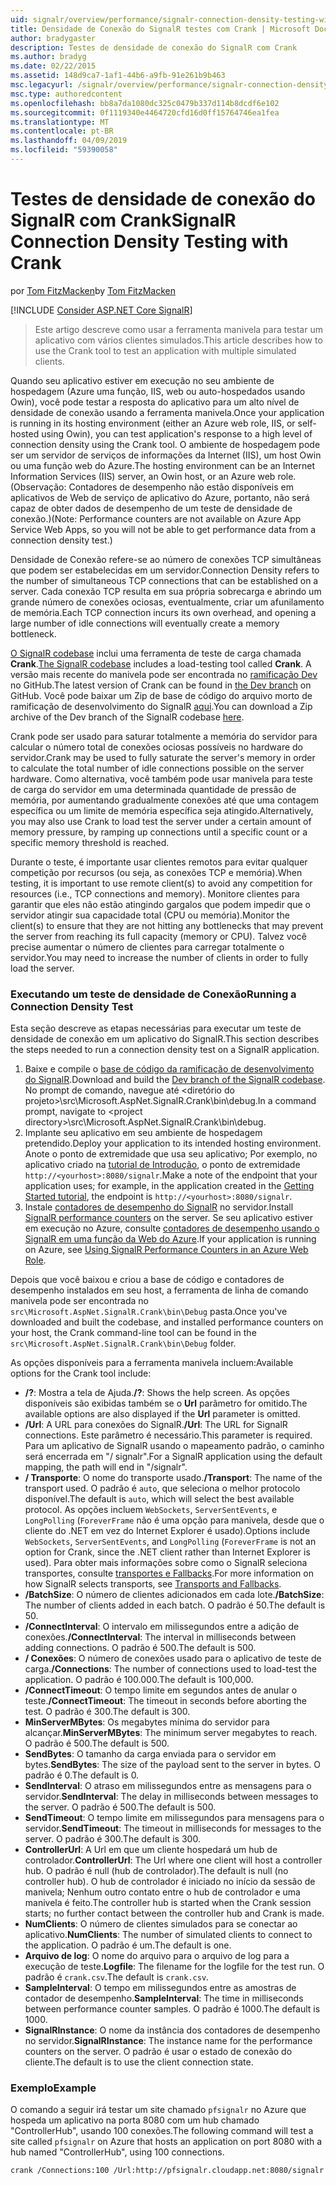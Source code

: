 ```yaml
---
uid: signalr/overview/performance/signalr-connection-density-testing-with-crank
title: Densidade de Conexão do SignalR testes com Crank | Microsoft Docs
author: bradygaster
description: Testes de densidade de conexão do SignalR com Crank
ms.author: bradyg
ms.date: 02/22/2015
ms.assetid: 148d9ca7-1af1-44b6-a9fb-91e261b9b463
msc.legacyurl: /signalr/overview/performance/signalr-connection-density-testing-with-crank
msc.type: authoredcontent
ms.openlocfilehash: bb8a7da1080dc325c0479b337d114b8dcdf6e102
ms.sourcegitcommit: 0f1119340e4464720cfd16d0ff15764746ea1fea
ms.translationtype: MT
ms.contentlocale: pt-BR
ms.lasthandoff: 04/09/2019
ms.locfileid: "59390058"
---
```

# <a name="signalr-connection-density-testing-with-crank"></a><span data-ttu-id="ae5b3-103">Testes de densidade de conexão do SignalR com Crank</span><span class="sxs-lookup"><span data-stu-id="ae5b3-103">SignalR Connection Density Testing with Crank</span></span>

<span data-ttu-id="ae5b3-104">por [Tom FitzMacken](https://github.com/tfitzmac)</span><span class="sxs-lookup"><span data-stu-id="ae5b3-104">by [Tom FitzMacken](https://github.com/tfitzmac)</span></span>

[!INCLUDE [Consider ASP.NET Core SignalR](~/includes/signalr/signalr-version-disambiguation.md)]

> <span data-ttu-id="ae5b3-105">Este artigo descreve como usar a ferramenta manivela para testar um aplicativo com vários clientes simulados.</span><span class="sxs-lookup"><span data-stu-id="ae5b3-105">This article describes how to use the Crank tool to test an application with multiple simulated clients.</span></span>


<span data-ttu-id="ae5b3-106">Quando seu aplicativo estiver em execução no seu ambiente de hospedagem (Azure uma função, IIS, web ou auto-hospedados usando Owin), você pode testar a resposta do aplicativo para um alto nível de densidade de conexão usando a ferramenta manivela.</span><span class="sxs-lookup"><span data-stu-id="ae5b3-106">Once your application is running in its hosting environment (either an Azure web role, IIS, or self-hosted using Owin), you can test application's response to a high level of connection density using the Crank tool.</span></span> <span data-ttu-id="ae5b3-107">O ambiente de hospedagem pode ser um servidor de serviços de informações da Internet (IIS), um host Owin ou uma função web do Azure.</span><span class="sxs-lookup"><span data-stu-id="ae5b3-107">The hosting environment can be an Internet Information Services (IIS) server, an Owin host, or an Azure web role.</span></span> <span data-ttu-id="ae5b3-108">(Observação: Contadores de desempenho não estão disponíveis em aplicativos de Web de serviço de aplicativo do Azure, portanto, não será capaz de obter dados de desempenho de um teste de densidade de conexão.)</span><span class="sxs-lookup"><span data-stu-id="ae5b3-108">(Note: Performance counters are not available on Azure App Service Web Apps, so you will not be able to get performance data from a connection density test.)</span></span>

<span data-ttu-id="ae5b3-109">Densidade de Conexão refere-se ao número de conexões TCP simultâneas que podem ser estabelecidas em um servidor.</span><span class="sxs-lookup"><span data-stu-id="ae5b3-109">Connection Density refers to the number of simultaneous TCP connections that can be established on a server.</span></span> <span data-ttu-id="ae5b3-110">Cada conexão TCP resulta em sua própria sobrecarga e abrindo um grande número de conexões ociosas, eventualmente, criar um afunilamento de memória.</span><span class="sxs-lookup"><span data-stu-id="ae5b3-110">Each TCP connection incurs its own overhead, and opening a large number of idle connections will eventually create a memory bottleneck.</span></span>

<span data-ttu-id="ae5b3-111">[O SignalR codebase](https://github.com/signalr/signalr) inclui uma ferramenta de teste de carga chamada **Crank**.</span><span class="sxs-lookup"><span data-stu-id="ae5b3-111">[The SignalR codebase](https://github.com/signalr/signalr) includes a load-testing tool called **Crank**.</span></span> <span data-ttu-id="ae5b3-112">A versão mais recente do manivela pode ser encontrada no [ramificação Dev](https://github.com/SignalR/signalr/tree/dev) no GitHub.</span><span class="sxs-lookup"><span data-stu-id="ae5b3-112">The latest version of Crank can be found in [the Dev branch](https://github.com/SignalR/signalr/tree/dev) on GitHub.</span></span> <span data-ttu-id="ae5b3-113">Você pode baixar um Zip de base de código do arquivo morto de ramificação de desenvolvimento do SignalR [aqui](https://github.com/SignalR/SignalR/archive/dev.zip).</span><span class="sxs-lookup"><span data-stu-id="ae5b3-113">You can download a Zip archive of the Dev branch of the SignalR codebase [here](https://github.com/SignalR/SignalR/archive/dev.zip).</span></span>

<span data-ttu-id="ae5b3-114">Crank pode ser usado para saturar totalmente a memória do servidor para calcular o número total de conexões ociosas possíveis no hardware do servidor.</span><span class="sxs-lookup"><span data-stu-id="ae5b3-114">Crank may be used to fully saturate the server's memory in order to calculate the total number of idle connections possible on the server hardware.</span></span> <span data-ttu-id="ae5b3-115">Como alternativa, você também pode usar manivela para teste de carga do servidor em uma determinada quantidade de pressão de memória, por aumentando gradualmente conexões até que uma contagem específica ou um limite de memória específica seja atingido.</span><span class="sxs-lookup"><span data-stu-id="ae5b3-115">Alternatively, you may also use Crank to load test the server under a certain amount of memory pressure, by ramping up connections until a specific count or a specific memory threshold is reached.</span></span>

<span data-ttu-id="ae5b3-116">Durante o teste, é importante usar clientes remotos para evitar qualquer competição por recursos (ou seja, as conexões TCP e memória).</span><span class="sxs-lookup"><span data-stu-id="ae5b3-116">When testing, it is important to use remote client(s) to avoid any competition for resources (i.e., TCP connections and memory).</span></span> <span data-ttu-id="ae5b3-117">Monitore clientes para garantir que eles não estão atingindo gargalos que podem impedir que o servidor atingir sua capacidade total (CPU ou memória).</span><span class="sxs-lookup"><span data-stu-id="ae5b3-117">Monitor the client(s) to ensure that they are not hitting any bottlenecks that may prevent the server from reaching its full capacity (memory or CPU).</span></span> <span data-ttu-id="ae5b3-118">Talvez você precise aumentar o número de clientes para carregar totalmente o servidor.</span><span class="sxs-lookup"><span data-stu-id="ae5b3-118">You may need to increase the number of clients in order to fully load the server.</span></span>

### <a name="running-a-connection-density-test"></a><span data-ttu-id="ae5b3-119">Executando um teste de densidade de Conexão</span><span class="sxs-lookup"><span data-stu-id="ae5b3-119">Running a Connection Density Test</span></span>

<span data-ttu-id="ae5b3-120">Esta seção descreve as etapas necessárias para executar um teste de densidade de conexão em um aplicativo do SignalR.</span><span class="sxs-lookup"><span data-stu-id="ae5b3-120">This section describes the steps needed to run a connection density test on a SignalR application.</span></span>

1. <span data-ttu-id="ae5b3-121">Baixe e compile o [base de código da ramificação de desenvolvimento do SignalR](https://github.com/SignalR/SignalR/archive/dev.zip).</span><span class="sxs-lookup"><span data-stu-id="ae5b3-121">Download and build the [Dev branch of the SignalR codebase](https://github.com/SignalR/SignalR/archive/dev.zip).</span></span> <span data-ttu-id="ae5b3-122">No prompt de comando, navegue até &lt;diretório do projeto&gt;\src\Microsoft.AspNet.SignalR.Crank\bin\debug.</span><span class="sxs-lookup"><span data-stu-id="ae5b3-122">In a command prompt, navigate to &lt;project directory&gt;\src\Microsoft.AspNet.SignalR.Crank\bin\debug.</span></span>
2. <span data-ttu-id="ae5b3-123">Implante seu aplicativo em seu ambiente de hospedagem pretendido.</span><span class="sxs-lookup"><span data-stu-id="ae5b3-123">Deploy your application to its intended hosting environment.</span></span> <span data-ttu-id="ae5b3-124">Anote o ponto de extremidade que usa seu aplicativo; Por exemplo, no aplicativo criado na [tutorial de Introdução](../getting-started/tutorial-getting-started-with-signalr.md), o ponto de extremidade `http://<yourhost>:8080/signalr`.</span><span class="sxs-lookup"><span data-stu-id="ae5b3-124">Make a note of the endpoint that your application uses; for example, in the application created in the [Getting Started tutorial](../getting-started/tutorial-getting-started-with-signalr.md), the endpoint is `http://<yourhost>:8080/signalr`.</span></span>
3. <span data-ttu-id="ae5b3-125">Instale [contadores de desempenho do SignalR](signalr-performance.md#perfcounters) no servidor.</span><span class="sxs-lookup"><span data-stu-id="ae5b3-125">Install [SignalR performance counters](signalr-performance.md#perfcounters) on the server.</span></span> <span data-ttu-id="ae5b3-126">Se seu aplicativo estiver em execução no Azure, consulte [contadores de desempenho usando o SignalR em uma função da Web do Azure](using-signalr-performance-counters-in-an-azure-web-role.md).</span><span class="sxs-lookup"><span data-stu-id="ae5b3-126">If your application is running on Azure, see [Using SignalR Performance Counters in an Azure Web Role](using-signalr-performance-counters-in-an-azure-web-role.md).</span></span>

<span data-ttu-id="ae5b3-127">Depois que você baixou e criou a base de código e contadores de desempenho instalados em seu host, a ferramenta de linha de comando manivela pode ser encontrada no `src\Microsoft.AspNet.SignalR.Crank\bin\Debug` pasta.</span><span class="sxs-lookup"><span data-stu-id="ae5b3-127">Once you've downloaded and built the codebase, and installed performance counters on your host, the Crank command-line tool can be found in the `src\Microsoft.AspNet.SignalR.Crank\bin\Debug` folder.</span></span>

<span data-ttu-id="ae5b3-128">As opções disponíveis para a ferramenta manivela incluem:</span><span class="sxs-lookup"><span data-stu-id="ae5b3-128">Available options for the Crank tool include:</span></span>

- <span data-ttu-id="ae5b3-129">**/?**: Mostra a tela de Ajuda.</span><span class="sxs-lookup"><span data-stu-id="ae5b3-129">**/?**: Shows the help screen.</span></span> <span data-ttu-id="ae5b3-130">As opções disponíveis são exibidas também se o **Url** parâmetro for omitido.</span><span class="sxs-lookup"><span data-stu-id="ae5b3-130">The available options are also displayed if the **Url** parameter is omitted.</span></span>
- <span data-ttu-id="ae5b3-131">**/Url**: A URL para conexões do SignalR.</span><span class="sxs-lookup"><span data-stu-id="ae5b3-131">**/Url**: The URL for SignalR connections.</span></span> <span data-ttu-id="ae5b3-132">Este parâmetro é necessário.</span><span class="sxs-lookup"><span data-stu-id="ae5b3-132">This parameter is required.</span></span> <span data-ttu-id="ae5b3-133">Para um aplicativo de SignalR usando o mapeamento padrão, o caminho será encerrada em "/ signalr".</span><span class="sxs-lookup"><span data-stu-id="ae5b3-133">For a SignalR application using the default mapping, the path will end in "/signalr".</span></span>
- <span data-ttu-id="ae5b3-134">**/ Transporte**: O nome do transporte usado.</span><span class="sxs-lookup"><span data-stu-id="ae5b3-134">**/Transport**: The name of the transport used.</span></span> <span data-ttu-id="ae5b3-135">O padrão é `auto`, que seleciona o melhor protocolo disponível.</span><span class="sxs-lookup"><span data-stu-id="ae5b3-135">The default is `auto`, which will select the best available protocol.</span></span> <span data-ttu-id="ae5b3-136">As opções incluem `WebSockets`, `ServerSentEvents`, e `LongPolling` (`ForeverFrame` não é uma opção para manivela, desde que o cliente do .NET em vez do Internet Explorer é usado).</span><span class="sxs-lookup"><span data-stu-id="ae5b3-136">Options include `WebSockets`, `ServerSentEvents`, and `LongPolling` (`ForeverFrame` is not an option for Crank, since the .NET client rather than Internet Explorer is used).</span></span> <span data-ttu-id="ae5b3-137">Para obter mais informações sobre como o SignalR seleciona transportes, consulte [transportes e Fallbacks](../getting-started/introduction-to-signalr.md#transports).</span><span class="sxs-lookup"><span data-stu-id="ae5b3-137">For more information on how SignalR selects transports, see [Transports and Fallbacks](../getting-started/introduction-to-signalr.md#transports).</span></span>
- <span data-ttu-id="ae5b3-138">**/BatchSize**: O número de clientes adicionados em cada lote.</span><span class="sxs-lookup"><span data-stu-id="ae5b3-138">**/BatchSize**: The number of clients added in each batch.</span></span> <span data-ttu-id="ae5b3-139">O padrão é 50.</span><span class="sxs-lookup"><span data-stu-id="ae5b3-139">The default is 50.</span></span>
- <span data-ttu-id="ae5b3-140">**/ConnectInterval**: O intervalo em milissegundos entre a adição de conexões.</span><span class="sxs-lookup"><span data-stu-id="ae5b3-140">**/ConnectInterval**: The interval in milliseconds between adding connections.</span></span> <span data-ttu-id="ae5b3-141">O padrão é 500.</span><span class="sxs-lookup"><span data-stu-id="ae5b3-141">The default is 500.</span></span>
- <span data-ttu-id="ae5b3-142">**/ Conexões**: O número de conexões usado para o aplicativo de teste de carga.</span><span class="sxs-lookup"><span data-stu-id="ae5b3-142">**/Connections**: The number of connections used to load-test the application.</span></span> <span data-ttu-id="ae5b3-143">O padrão é 100.000.</span><span class="sxs-lookup"><span data-stu-id="ae5b3-143">The default is 100,000.</span></span>
- <span data-ttu-id="ae5b3-144">**/ConnectTimeout**: O tempo limite em segundos antes de anular o teste.</span><span class="sxs-lookup"><span data-stu-id="ae5b3-144">**/ConnectTimeout**: The timeout in seconds before aborting the test.</span></span> <span data-ttu-id="ae5b3-145">O padrão é 300.</span><span class="sxs-lookup"><span data-stu-id="ae5b3-145">The default is 300.</span></span>
- <span data-ttu-id="ae5b3-146">**MinServerMBytes**: Os megabytes mínima do servidor para alcançar.</span><span class="sxs-lookup"><span data-stu-id="ae5b3-146">**MinServerMBytes**: The minimum server megabytes to reach.</span></span> <span data-ttu-id="ae5b3-147">O padrão é 500.</span><span class="sxs-lookup"><span data-stu-id="ae5b3-147">The default is 500.</span></span>
- <span data-ttu-id="ae5b3-148">**SendBytes**: O tamanho da carga enviada para o servidor em bytes.</span><span class="sxs-lookup"><span data-stu-id="ae5b3-148">**SendBytes**: The size of the payload sent to the server in bytes.</span></span> <span data-ttu-id="ae5b3-149">O padrão é 0.</span><span class="sxs-lookup"><span data-stu-id="ae5b3-149">The default is 0.</span></span>
- <span data-ttu-id="ae5b3-150">**SendInterval**: O atraso em milissegundos entre as mensagens para o servidor.</span><span class="sxs-lookup"><span data-stu-id="ae5b3-150">**SendInterval**: The delay in milliseconds between messages to the server.</span></span> <span data-ttu-id="ae5b3-151">O padrão é 500.</span><span class="sxs-lookup"><span data-stu-id="ae5b3-151">The default is 500.</span></span>
- <span data-ttu-id="ae5b3-152">**SendTimeout**: O tempo limite em milissegundos para mensagens para o servidor.</span><span class="sxs-lookup"><span data-stu-id="ae5b3-152">**SendTimeout**: The timeout in milliseconds for messages to the server.</span></span> <span data-ttu-id="ae5b3-153">O padrão é 300.</span><span class="sxs-lookup"><span data-stu-id="ae5b3-153">The default is 300.</span></span>
- <span data-ttu-id="ae5b3-154">**ControllerUrl**: A Url em que um cliente hospedará um hub de controlador.</span><span class="sxs-lookup"><span data-stu-id="ae5b3-154">**ControllerUrl**: The Url where one client will host a controller hub.</span></span> <span data-ttu-id="ae5b3-155">O padrão é null (hub de controlador).</span><span class="sxs-lookup"><span data-stu-id="ae5b3-155">The default is null (no controller hub).</span></span> <span data-ttu-id="ae5b3-156">O hub de controlador é iniciado no início da sessão de manivela; Nenhum outro contato entre o hub de controlador e uma manivela é feito.</span><span class="sxs-lookup"><span data-stu-id="ae5b3-156">The controller hub is started when the Crank session starts; no further contact between the controller hub and Crank is made.</span></span>
- <span data-ttu-id="ae5b3-157">**NumClients**: O número de clientes simulados para se conectar ao aplicativo.</span><span class="sxs-lookup"><span data-stu-id="ae5b3-157">**NumClients**: The number of simulated clients to connect to the application.</span></span> <span data-ttu-id="ae5b3-158">O padrão é um.</span><span class="sxs-lookup"><span data-stu-id="ae5b3-158">The default is one.</span></span>
- <span data-ttu-id="ae5b3-159">**Arquivo de log**: O nome do arquivo para o arquivo de log para a execução de teste.</span><span class="sxs-lookup"><span data-stu-id="ae5b3-159">**Logfile**: The filename for the logfile for the test run.</span></span> <span data-ttu-id="ae5b3-160">O padrão é `crank.csv`.</span><span class="sxs-lookup"><span data-stu-id="ae5b3-160">The default is `crank.csv`.</span></span>
- <span data-ttu-id="ae5b3-161">**SampleInterval**: O tempo em milissegundos entre as amostras de contador de desempenho.</span><span class="sxs-lookup"><span data-stu-id="ae5b3-161">**SampleInterval**: The time in milliseconds between performance counter samples.</span></span> <span data-ttu-id="ae5b3-162">O padrão é 1000.</span><span class="sxs-lookup"><span data-stu-id="ae5b3-162">The default is 1000.</span></span>
- <span data-ttu-id="ae5b3-163">**SignalRInstance**: O nome da instância dos contadores de desempenho no servidor.</span><span class="sxs-lookup"><span data-stu-id="ae5b3-163">**SignalRInstance**: The instance name for the performance counters on the server.</span></span> <span data-ttu-id="ae5b3-164">O padrão é usar o estado de conexão do cliente.</span><span class="sxs-lookup"><span data-stu-id="ae5b3-164">The default is to use the client connection state.</span></span>

### <a name="example"></a><span data-ttu-id="ae5b3-165">Exemplo</span><span class="sxs-lookup"><span data-stu-id="ae5b3-165">Example</span></span>

<span data-ttu-id="ae5b3-166">O comando a seguir irá testar um site chamado `pfsignalr` no Azure que hospeda um aplicativo na porta 8080 com um hub chamado "ControllerHub", usando 100 conexões.</span><span class="sxs-lookup"><span data-stu-id="ae5b3-166">The following command will test a site called `pfsignalr` on Azure that hosts an application on port 8080 with a hub named "ControllerHub", using 100 connections.</span></span>

`crank /Connections:100 /Url:http://pfsignalr.cloudapp.net:8080/signalr`
